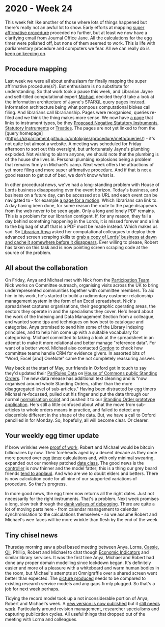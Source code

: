 # 2020 - Week 24

This week felt like another of those where lots of things happened but there's really not an awful lot to show. Early efforts at mapping [super affirmative procedure](https://github.com/ukparliament/ontologies/blob/master/procedure/flowcharts/proposed-sis/legislative-reform-order.pdf) proceded no further, but at least we now have a clarifying email from Journal Office Jane. All the calculations for the egg timer were polished off, but none of them seemed to work. This is life with parliamentary procedure and computers we fear. All we can really do is [keep on keeping on](https://www.youtube.com/watch?v=t-l91O9VxN0).

## Procedure mapping

Last week we were all about enthusiasm for finally mapping the super affirmative procedure(s?). But enthusiasm is no substitute for understanding. So that work took a pause this week, and Librarian Jayne and self-titled computational expert [Michael](https://twitter.com/fantasticlife) decided they'd take a look at the information architecture of Jayne's SPARQL query pages instead. Information architecture being what pompous computational blokes call filing. And librarians call librarianship. Pages were reorganised, queries re-filed and we think the thing makes more sense. We now have [a page](https://ukparliament.github.io/ontologies/procedure/meta/queries/instrument-types/) that links to instrument types, be they [Proposed Negative Statutory Instruments](https://ukparliament.github.io/ontologies/procedure/meta/queries/instrument-types/proposed-negative-statutory-instruments/), [Statutory Instruments](https://ukparliament.github.io/ontologies/procedure/meta/queries/instrument-types/statutory-instruments/) or [Treaties](https://ukparliament.github.io/ontologies/procedure/meta/queries/instrument-types/treaties/). The pages are not yet linked to from the [query homepage]((https://ukparliament.github.io/ontologies/procedure/meta/queries/) - it's not quite but almost a website. A meeting was scheduled for Friday afternoon to sort out this oversight, but unfortunately Jayne's plumbing exploded. Not wishing to alarm anyone, we should note that the plumbing is of the house she lives in. Personal plumbing explosions being a problem that remains firmly in Michael's camp. Next week offers the attractions of yet more filing and more super affirmative procedure. And if that is not a good reason to get out of bed, we don't know what is.

In other procedural news, we've had a long-standing problem with House of Lords business disappearing over the event horizon. Today's business, and business on a future day, can be accessed at a URL and each event can be navigated to - for example [a page for a motion](https://lordsbusiness.parliament.uk/ItemOfBusiness?itemOfBusinessId=78076&sectionId=38&businessPaperDate=2020-06-15). Which librarians can link to. A day having been done, for some reason the route to the page disappears from the web never to be seen again. Only a long and lonely PDF remains. This is a problem for our librarian contigent. If, for any reason, they fall a day behind something happening in the Lords, it is missed forever and a link to the big bag of stuff that is a PDF must be made instead. Which makes us sad. So [Librarian Anya](https://twitter.com/bitten_) asked her computational colleagues to deploy their advanced screen scraping skills to [grab a copy of Lords' business at dawn and cache it somewhere before it disappears](https://trello.com/c/0Gzo1tZn/104-make-a-scraper-for-lords-business). Ever willing to please, Robert has taken on this task and is now pointing screen scraping code at the source of the problem.

## All about the collaboration

On Friday, Anya and Michael met with Nick from the [Participation Team](https://www.parliament.uk/get-involved/). Nick works on Committee outreach, organising visits across the UK to bring underrepresented communities together with committee members. To aid him in his work, he's started to build a rudimentary customer relationship management system in the form of an Excel spreadsheet. Nick's spreadsheet captures organisations, their geographic operating areas, the sectors they operate in and the specialisms they cover. He'd heard about the work of the Indexing and Data Management Section from a colleague, and wanted some tips and techniques on how best to catalogue and categorise. Anya promised to send him some of the Library indexing principles, and to help him come up with a suitable vocabulary for categorising. Michael committed to taking a look at the spreadsheet in an attempt to make it more relational and better manage "reference data". For want of a better word. Michael also contacted [Gordon](https://twitter.com/gordonkclarke) to check how committee teams handle CRM for evidence givers. In assorted bits of "Word, Excel [and] OneNote" came the not completely reassuring answer.

Way back at the start of May, our friends in Oxford got in touch to say they'd updated their [ParlRules Data](https://parlrulesdata.org/) on [House of Commons public Standing Orders](https://www.parliament.uk/business/publications/commons/standing-orders-public11/). The new data release has additional text cleaning and is "now organised around whole Standing Orders, rather than the more disaggregated level of sub-articles." Having been distracted by egg timers Michael re-focussed, pulled out his finger and put the data through our normal [normalisation script](https://github.com/fantasticlife/standing-orders/blob/master/lib/tasks/setup.rake) and pushed it to our [Standing Order prototype application](http://standing-orders.herokuapp.com/). He's still a little confused about what the move from sub-articles to whole orders means in practice, and failed to detect any discernible different in the shape of the data. But, we have a call to Oxford pencilled in for Monday. So, hopefully, all will become clear. Or clearer.

## Your weekly egg timer update

If brow wrinkles were [proof of work](https://trello.com/c/4696EfyX/112-prototype-a-calendar), Robert and Michael would be bitcoin billionaires by now. Their foreheads aged by a decent decade as they once more poured over [egg timer](http://parliament-calendar.herokuapp.com/) calculations and, with only minimal swearing, expanded out our monkey patched [date class](https://github.com/fantasticlife/egg-timer/blob/master/lib/monkey_patching/date.rb). The good news is the [controller](https://github.com/fantasticlife/egg-timer/blob/master/app/controllers/calculator_controller.rb) is now thinner and the model fatter; this is a thing our grey beard friends [tend to applaud](https://www.devinterface.com/en/blog/rails-best-practices-1-fat-model-skinny-controller). And who are we to doubt elders and betters. There is now calculation code for all nine of our supported variations of procedure. So that's progress.

In more good news, the egg timer now returns all the right dates. Just not necessarily for the right instruments. That's a problem. Next week promises a long, slow trek through the [dank valleys of debugging](https://trello.com/c/78XF5ror/125-test-egg-timer-against-data-we-have). There are quite a lot of moving parts here - from calendar management to calendar synchronisation to the calculations themselves - so we assume Robert and Michael's wee faces will be more wrinkle than flesh by the end of the week.

## Tiny chisel news

Thursday morning saw a pixel based meeting between Anya, Lorna, [Cassie](https://twitter.com/cassier_barton), [Oli](https://twitter.com/olihawkins), Phillip, Robert and Michael to chat though [Economic Indicators](https://commonslibrary.parliament.uk/research-briefings/cbp-8808/) and similar library services. It was the first time Anya, Michael and Robert had done any proper domain modelling since lockdown began. It's definitely easier and more of a pleasure with a whiteboard and warm human bodies in the room, but Michael's attempts at Omnigraffle over a shared screen went better than expected. The [picture produced](https://github.com/ukparliament/ontologies/blob/master/meta/library-information-architecture/economic-indicators/economic-indicators.png) needs to be compared to existing research service models and any gaps firmly plugged. So that's a job for next week perhaps.

Tidying the record model took up a not inconsiderable portion of Anya, Robert and Michael's week. A [new version is now published](https://ukparliament.github.io/ontologies/record/record-ontology.html) but it [still needs work](https://trello.com/c/i2ZKCSuR/126-brarary-website). Particularly around revision management, researcher specialisms and capturing publication cycles. All useful things that dropped out of the meeting with Lorna and colleagues.

